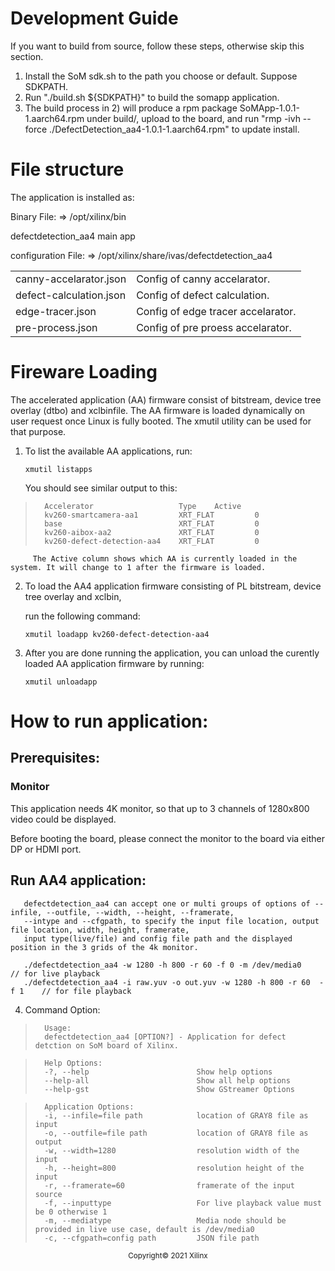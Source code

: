 
# Development Guide

   If you want to build from source, follow these steps, otherwise skip this section.

   1) Install the SoM sdk.sh to the path you choose or default. Suppose SDKPATH.
   2) Run "./build.sh ${SDKPATH}" to build the somapp application.
   3) The build process in 2) will produce a rpm package SoMApp-1.0.1-1.aarch64.rpm under build/, upload to the board,
      and run "rmp -ivh --force ./DefectDetection_aa4-1.0.1-1.aarch64.rpm" to update install.


# File structure

The application is installed as:

Binary File: => /opt/xilinx/bin

defectdetection_aa4                   main app

configuration File: => /opt/xilinx/share/ivas/defectdetection_aa4

|||
|-|-|
| canny-accelarator.json   | Config of canny accelarator.
| defect-calculation.json  | Config of defect calculation.
| edge-tracer.json         | Config of edge tracer accelarator.
| pre-process.json         | Config of pre proess accelarator.


# Fireware Loading

The accelerated application (AA) firmware consist of bitstream, device tree overlay (dtbo) and xclbinfile. The AA firmware is loaded dynamically on user request once Linux is fully booted. The xmutil utility can be used for that purpose.
   1. To list the available AA applications, run:

         `xmutil listapps`

         You should see similar output to this:

>       Accelerator                   Type    Active
>       kv260-smartcamera-aa1         XRT_FLAT         0
>       base                          XRT_FLAT         0
>       kv260-aibox-aa2               XRT_FLAT         0
>       kv260-defect-detection-aa4    XRT_FLAT         0

         The Active column shows which AA is currently loaded in the system. It will change to 1 after the firmware is loaded.

   2. To load the AA4 application firmware consisting of PL bitstream, device tree overlay and xclbin,

         run the following command:

         `xmutil loadapp kv260-defect-detection-aa4`

   3. After you are done running the application, you can unload the curently loaded AA application firmware by running:

         `xmutil unloadapp`

# How to run application:

## Prerequisites:

### Monitor

This application needs 4K monitor, so that up to 3 channels of 1280x800 video could be displayed.

Before booting the board, please connect the monitor to the board via either DP or HDMI port.

## Run AA4 application:
       defectdetection_aa4 can accept one or multi groups of options of --infile, --outfile, --width, --height, --framerate, 
       --intype and --cfgpath, to specify the input file location, output file location, width, height, framerate, 
       input type(live/file) and config file path and the displayed position in the 3 grids of the 4k monitor.

       ./defectdetection_aa4 -w 1280 -h 800 -r 60 -f 0 -m /dev/media0            // for live playback
       ./defectdetection_aa4 -i raw.yuv -o out.yuv -w 1280 -h 800 -r 60  -f 1    // for file playback


4. Command Option:
>       Usage:
>       defectdetection_aa4 [OPTION?] - Application for defect detction on SoM board of Xilinx.

>       Help Options:
>       -?, --help                        Show help options
>       --help-all                        Show all help options
>       --help-gst                        Show GStreamer Options

>       Application Options:
>       -i, --infile=file path            location of GRAY8 file as input
>       -o, --outfile=file path           location of GRAY8 file as output
>       -w, --width=1280                  resolution width of the input
>       -h, --height=800                  resolution height of the input
>       -r, --framerate=60                framerate of the input source
>       -f, --inputtype                   For live playback value must be 0 otherwise 1
>       -m, --mediatype                   Media node should be provided in live use case, default is /dev/media0
>       -c, --cfgpath=config path         JSON file path

<p align="center"><sup>Copyright&copy; 2021 Xilinx</sup></p>
